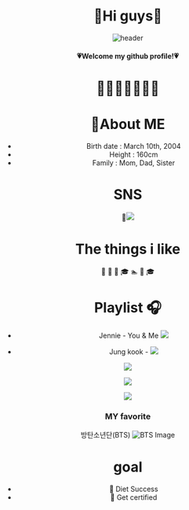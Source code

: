 <div align="center">
 
# 🤍Hi guys🤍

<!--
**chaengni/chaengni** is a ✨ _special_ ✨ repository because its `README.md` (this file) appears on your GitHub profile.

Here are some ideas to get you started:

- 🔭 I’m currently working on ...
- 🌱 I’m currently learning ...
- 👯 I’m looking to collaborate on ...
- 🤔 I’m looking for help with ...
- 💬 Ask me about ...
- 📫 How to reach me: ...
- 😄 Pronouns: ...
- ⚡ Fun fact: ...
-->

![header](https://capsule-render.vercel.app/api?type=waving&color=ee5d6c)
#### 💗Welcome my github profile!💗

# 🎄💝🎁🎅🎁💝🎄


# :crown:About ME
- Birth date : March 10th, 2004
- Height : 160cm
- Family : Mom, Dad, Sister
# SNS
 :rose:<a href="https://www.instagram.com/_chaeeeun__/" target="_blank"><img src="https://img.shields.io/badge/instagram-E4405F?style=flat-square&logo=instagram&logoColor=white"/></a>



# The things i like
 :strawberry:
 :apple:
 :icecream:
:mortar_board:
:swimmer:
:ski:
:mortar_board:
# Playlist :headphones:
- Jennie - You & Me <a href="https://www.youtube.com/watch?v=eQNHDV7lKgE" target="_blank"><img src="https://img.shields.io/badge/Music-2D4999?style=flat-square&logo=youtubemusic&logoColor=white"/></a>

- Jung kook - <a href="https://www.youtube.com/watch?v=UNo0TG9LwwI" target="_blank"><img src="https://img.shields.io/badge/Music-2D4999?style=flat-square&logo=youtubemusic&logoColor=white"/></a>

<a href="" target="_blank"><img src="https://img.shields.io/badge/Music-2D4999?style=flat-square&logo=youtubemusic&logoColor=white"/></a>

<a href="" target="_blank"><img src="https://img.shields.io/badge/Music-2D4999?style=flat-square&logo=youtubemusic&logoColor=white"/></a>

<a href="" target="_blank"><img src="https://img.shields.io/badge/Music-2D4999?style=flat-square&logo=youtubemusic&logoColor=white"/></a>
 
### MY favorite
방탄소년단(BTS)
![BTS Image](https://pbs.twimg.com/media/GAlbFyTaoAATxDN?format=jpg&name=small)
  
# goal
- :muscle: Diet Success
- :page_with_curl: Get certified
